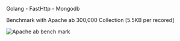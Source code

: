 Golang - FastHttp - Mongodb

Benchmark with Apache ab
300,000 Collection [5.5KB per recored]

![Apache ab bench mark]("https://github.com/ahoraian/go-mongo-benchmark/benchmark.jpeg")

